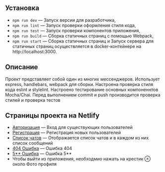 ## Установка

- `npm run dev` — Запуск версии для разработчика,
- `npm run lint` — Запуск проверки оформления стиля кода,
- `npm run test` — Запуск проверки компонентов приложения,
- `npm run build` — Сборка статичных страниц с помощью Webpack,
- `npm run start` — Сборка статичных страниц и Запуск сервера для статичных страниц осуществляется в docker-контейнере на http://localhost:3000.

## Описание

Проект представляет собой один из многих мессенджеров. Использует express, handlebars, webpack для сборки.
Настроена проверка стиля кода eslint и stylelint.
Настроено тестирование основных компоненнтов Mocha/Chai.
Перед выполнением commit и push производится проверка стилей и проверка тестов

## Страницы проекта на Netlify
- [Авторизация](https://elaborate-paprenjak-e0ca12.netlify.app/) — Вход для существующих пользователей
- [Регистрация](https://elaborate-paprenjak-e0ca12.netlify.app/sign-up) — Регистрация новых пользователей
- [Список чатов](https://elaborate-paprenjak-e0ca12.netlify.app/messenger) — Отображается список чатов и в каждом из них список сообщений
- [404 Ошибка](https://elaborate-paprenjak-e0ca12.netlify.app/404) — Ошибка 404
- [5** Ошибка](https://elaborate-paprenjak-e0ca12.netlify.app/500) — Ошибка 5**
- Чтобы выйти из приложения, необходмио нажать на крестик &#8855; около Фото профиля